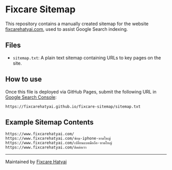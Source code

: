 # Fixcare Sitemap

This repository contains a manually created sitemap for the website [fixcarehatyai.com](https://www.fixcarehatyai.com), used to assist Google Search indexing.

## Files

- `sitemap.txt`: A plain text sitemap containing URLs to key pages on the site.

## How to use

Once this file is deployed via GitHub Pages, submit the following URL in [Google Search Console](https://search.google.com/search-console):

```
https://fixcarehatyai.github.io/fixcare-sitemap/sitemap.txt
```

## Example Sitemap Contents

```
https://www.fixcarehatyai.com/
https://www.fixcarehatyai.com/ซ่อม-iphone-หาดใหญ่
https://www.fixcarehatyai.com/เปลี่ยนแบตมือถือ-หาดใหญ่
https://www.fixcarehatyai.com/ติดต่อเรา
```

---

Maintained by [Fixcare Hatyai](https://www.fixcarehatyai.com)
